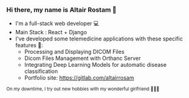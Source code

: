 ### Hi there, my name is Altair Rostam :pizza:

* I'm a full-stack web developer :computer:
* Main Stack : React + Django
* I've developed some telemedicine applications with these specific features :pill::
  * Processing and Displaying DICOM Files
  * Dicom Files Management with Orthanc Server
  * Integrating Deep Learning Models for automatic disease classification
  * Portfolio site: https://gitlab.com/altairrosam

<sub> On my downtime, I try out new hobbies with my wonderful girlfriend :basketball::bicyclist::sunrise_over_mountains: </sub>
